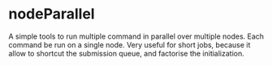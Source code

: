 # nodeParallel
A simple tools to run multiple command in parallel over multiple nodes. Each command be run on a single node. Very useful for short jobs, because it allow to shortcut the submission queue, and factorise the initialization.
